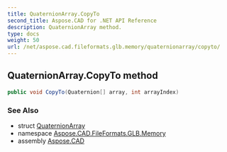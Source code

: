 ```yaml
---
title: QuaternionArray.CopyTo
second_title: Aspose.CAD for .NET API Reference
description: QuaternionArray method. 
type: docs
weight: 50
url: /net/aspose.cad.fileformats.glb.memory/quaternionarray/copyto/
---
```

## QuaternionArray.CopyTo method

```csharp
public void CopyTo(Quaternion[] array, int arrayIndex)
```

### See Also

* struct [QuaternionArray](../)
* namespace [Aspose.CAD.FileFormats.GLB.Memory](../../quaternionarray/)
* assembly [Aspose.CAD](../../../)


